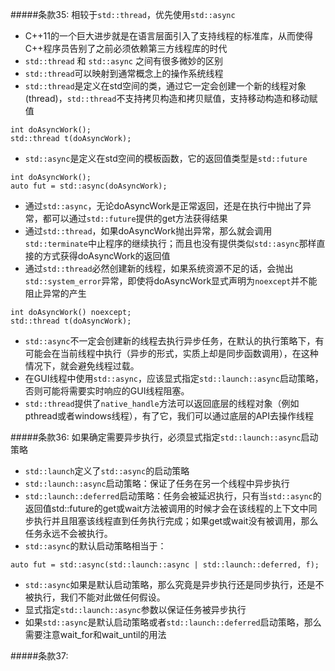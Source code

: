 #####条款35: 相较于`std::thread`，优先使用`std::async`
- C++11的一个巨大进步就是在语言层面引入了支持线程的标准库，从而使得C++程序员告别了之前必须依赖第三方线程库的时代
- `std::thread` 和 `std::async` 之间有很多微妙的区别
- `std::thread`可以映射到通常概念上的操作系统线程
- `std::thread`是定义在std空间的类，通过它一定会创建一个新的线程对象(thread)，`std::thread`不支持拷贝构造和拷贝赋值，支持移动构造和移动赋值
```
int doAsyncWork();
std::thread t(doAsyncWork);
```
- `std::async`是定义在std空间的模板函数，它的返回值类型是`std::future`
```
int doAsyncWork();
auto fut = std::async(doAsyncWork);
```
- 通过`std::async`，无论doAsyncWork是正常返回，还是在执行中抛出了异常，都可以通过`std::future`提供的get方法获得结果
- 通过`std::thread`，如果doAsyncWork抛出异常，那么就会调用`std::terminate`中止程序的继续执行；而且也没有提供类似`std::async`那样直接的方式获得doAsyncWork的返回值
- 通过`std::thread`必然创建新的线程，如果系统资源不足的话，会抛出`std::system_error`异常，即使将doAsyncWork显式声明为`noexcept`并不能阻止异常的产生
```
int doAsyncWork() noexcept;
std::thread t(doAsyncWork);
```
- `std::async`不一定会创建新的线程去执行异步任务，在默认的执行策略下，有可能会在当前线程中执行（异步的形式，实质上却是同步函数调用），在这种情况下，就会避免线程过载。
- 在GUI线程中使用`std::async`，应该显式指定`std::launch::async`启动策略，否则可能将需要实时响应的GUI线程阻塞。
- `std::thread`提供了`native_handle`方法可以返回底层的线程对象（例如pthread或者windows线程），有了它，我们可以通过底层的API去操作线程

#####条款36: 如果确定需要异步执行，必须显式指定`std::launch::async`启动策略
- `std::launch`定义了`std::async`的启动策略
- `std::launch::async`启动策略：保证了任务在另一个线程中异步执行
- `std::launch::deferred`启动策略：任务会被延迟执行，只有当`std::async`的返回值std::future的get或wait方法被调用的时候才会在该线程的上下文中同步执行并且阻塞该线程直到任务执行完成；如果get或wait没有被调用，那么任务永远不会被执行。
- `std::async`的默认启动策略相当于：
```
auto fut = std::async(std::launch::async | std::launch::deferred, f);
```
- `std::async`如果是默认启动策略，那么究竟是异步执行还是同步执行，还是不被执行，我们不能对此做任何假设。
- 显式指定`std::launch::async`参数以保证任务被异步执行
- 如果`std::async`是默认启动策略或者`std::launch::deferred`启动策略，那么需要注意wait_for和wait_until的用法

#####条款37: 
